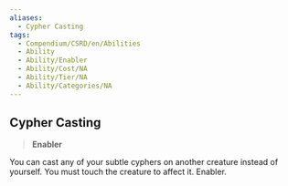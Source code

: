```yaml
---
aliases:
  - Cypher Casting
tags:
  - Compendium/CSRD/en/Abilities
  - Ability
  - Ability/Enabler
  - Ability/Cost/NA
  - Ability/Tier/NA
  - Ability/Categories/NA
---
```

    
      
## Cypher Casting      
>**Enabler**    
      
You can cast any of your subtle cyphers on another creature instead of yourself. You must touch the creature to affect it. Enabler.
